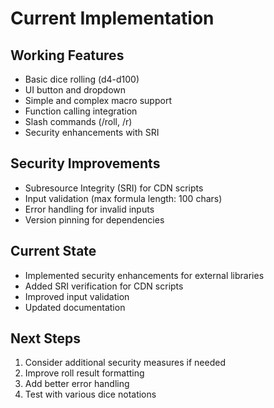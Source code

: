 # Current Implementation

## Working Features
- Basic dice rolling (d4-d100)
- UI button and dropdown
- Simple and complex macro support
- Function calling integration
- Slash commands (/roll, /r)
- Security enhancements with SRI

## Security Improvements
- Subresource Integrity (SRI) for CDN scripts
- Input validation (max formula length: 100 chars)
- Error handling for invalid inputs
- Version pinning for dependencies

## Current State
- Implemented security enhancements for external libraries
- Added SRI verification for CDN scripts
- Improved input validation
- Updated documentation

## Next Steps
1. Consider additional security measures if needed
2. Improve roll result formatting
3. Add better error handling
4. Test with various dice notations 